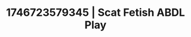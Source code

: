 ---
categories:
- Dirty inner voice
- AI-generated
- Digital erotica realm
- Erotic duality
- Erotic escapism
- Dreamy pleasure
- ASMR
- Cosplay
image: /assets/images/1746723579345.jpg
layout: post
seo:
  description: Featured content with high-quality ABDL Play, Scat Fetish. HD images
    available.
  keywords: ABDL Play, Scat Fetish
  og_image: /assets/images/1746723579345.jpg
  schema_type: VisualArtwork
tags:
- ABDL Play
- '#1746723579345'
- Scat Fetish
title: 1746723579345 | Scat Fetish ABDL Play
---